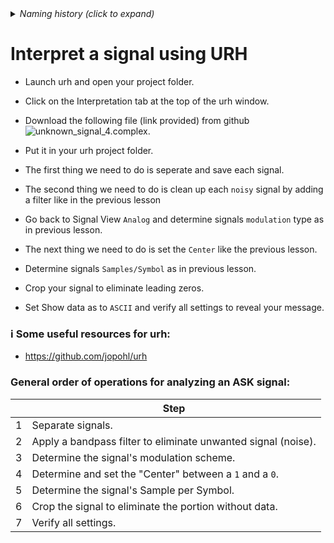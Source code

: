 <details><summary><i>Naming history (click to expand)</i></summary>
<pre>
2023 May 22: 060_Interpret_multiple_noisy_signals.md
2023 July 10: 070_Interpret_multiple_noisy_signals.md
</pre>
</details>

# Interpret a signal using URH

- Launch urh and open your project folder.

- Click on the Interpretation tab at the top of the urh window.

- Download the following file (link provided) from github ![unknown_signal_4.complex](https://github.com/python-can-define-radio/sdr-course/blob/main/classroom_activities/Ch04_Analyzing_Signals_URH/unknown_signal_4.complex).

- Put it in your urh project folder.

- The first thing we need to do is seperate and save each signal.

- The second thing we need to do is clean up each `noisy` signal by adding a filter like in the previous lesson

- Go back to Signal View `Analog` and determine signals `modulation` type as in previous lesson.

- The next thing we need to do is set the `Center` like the previous lesson.

- Determine signals `Samples/Symbol` as in previous lesson.

- Crop your signal to eliminate leading zeros.

- Set Show data as to `ASCII` and verify all settings to reveal your message.


### ℹ️ Some useful resources for urh:

- https://github.com/jopohl/urh

### General order of operations for analyzing an ASK signal:
|    | Step |
|-----|-----------|
|1|  Separate signals.|
|2|  Apply a bandpass filter to eliminate unwanted signal (noise).|
|3|  Determine the signal's modulation scheme.|
|4|  Determine and set the "Center" between a `1` and a `0`.|
|5|  Determine the signal's Sample per Symbol.|
|6|  Crop the signal to eliminate the portion without data.|
|7|  Verify all settings.|
